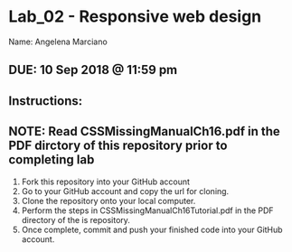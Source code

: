 # Lab_02 - Responsive web design

Name: Angelena Marciano

## DUE: 10 Sep 2018 @ 11:59 pm

## Instructions:

## NOTE: Read CSSMissingManualCh16.pdf in the PDF dirctory of this repository prior to completing lab

1. Fork this repository into your GitHub account
2. Go to your GitHub account and copy the url for cloning.
3. Clone the repository onto your local computer.
4. Perform the steps in CSSMissingManualCh16Tutorial.pdf in the PDF directory of the is repository.
5. Once complete, commit and push your finished code into your GitHub account.



